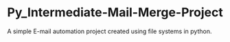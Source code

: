 # Py_Intermediate-Mail-Merge-Project
 A simple E-mail automation project created using file systems in python.
